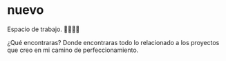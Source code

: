 # nuevo
Espacio de trabajo. 🤯🤯🤓🚀

¿Qué encontraras?
Donde encontraras todo lo relacionado a los proyectos que creo en mi camino de perfeccionamiento. 




